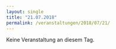 ```yaml
---
layout: single
title: "21.07.2018"
permalink: /veranstaltungen/2018/07/21/
---
```


Keine Veranstaltung an diesem Tag.
